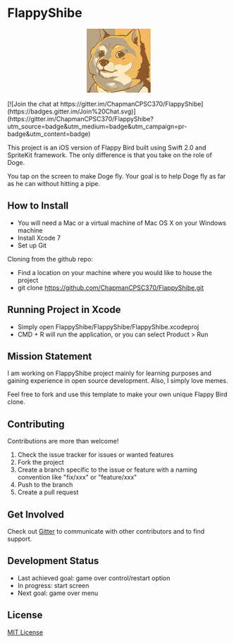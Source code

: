# FlappyShibe
<p align="center">
  <img src="/images/Doge.png"/>
</p>
[![Join the chat at https://gitter.im/ChapmanCPSC370/FlappyShibe](https://badges.gitter.im/Join%20Chat.svg)](https://gitter.im/ChapmanCPSC370/FlappyShibe?utm_source=badge&utm_medium=badge&utm_campaign=pr-badge&utm_content=badge)

This project is an iOS version of Flappy Bird built using Swift 2.0 and SpriteKit framework. The only difference is that you take on the role of Doge.

You tap on the screen to make Doge fly. Your goal is to help Doge fly as far as he can without hitting a pipe.

How to Install
--------------
* You will need a Mac or a virtual machine of Mac OS X on your Windows machine
* Install Xcode 7
* Set up Git

Cloning from the github repo:
* Find a location on your machine where you would like to house the project
* git clone https://github.com/ChapmanCPSC370/FlappyShibe.git

Running Project in Xcode
------------------------
* Simply open FlappyShibe/FlappyShibe/FlappyShibe.xcodeproj
* CMD + R will run the application, or you can select Product > Run

Mission Statement
-----------------
I am working on FlappyShibe project mainly for learning purposes and gaining experience in open source development. Also, I simply love memes.

Feel free to fork and use this template to make your own unique Flappy Bird clone.

Contributing
------------
Contributions are more than welcome!

1. Check the issue tracker for issues or wanted features
2. Fork the project
3. Create a branch specific to the issue or feature with a naming convention like "fix/xxx" or "feature/xxx"
4. Push to the branch
5. Create a pull request

Get Involved
------------
Check out [Gitter](https://gitter.im/ChapmanCPSC370/FlappyShibe) to communicate with other contributors and to find support.

Development Status
------------------
* Last achieved goal: game over control/restart option
* In progress: start screen
* Next goal: game over menu

License
-------
[MIT License](http://opensource.org/licenses/MIT)
